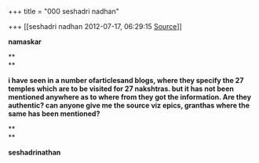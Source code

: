 +++
title = "000 seshadri nadhan"

+++
[[seshadri nadhan	2012-07-17, 06:29:15 [Source](https://groups.google.com/g/bvparishat/c/b7xIYid2_Hc)]]



**namaskar**

**  
**

**i have seen in a number ofarticlesand blogs, where they specify the 27 temples which are to be visited for 27 nakshtras. but it has not been mentioned anywhere as to where from they got the information. Are they authentic? can anyone give me the source viz epics, granthas where the same has been mentioned?**

**  
**

**seshadrinathan**

